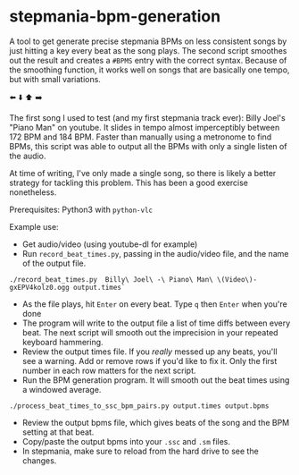 # stepmania-bpm-generation 
A tool to get generate precise stepmania BPMs on less consistent songs by just hitting a key every beat as the song plays. The second script smoothes out the result and creates a `#BPMS` entry with the correct syntax. Because of the smoothing function, it works well on songs that are basically one tempo, but with small variations.

⬅️ ⬇️ ⬆️ ➡️

The first song I used to test (and my first stepmania track ever): Billy Joel's "Piano Man" on youtube. It slides in tempo almost imperceptibly between 172 BPM and 184 BPM. Faster than manually using a metronome to find BPMs, this script was able to output all the BPMs with only a single listen of the audio.

At time of writing, I've only made a single song, so there is likely a better strategy for tackling this problem. This has been a good exercise nonetheless.

Prerequisites: Python3 with `python-vlc`

Example use:

 - Get audio/video (using youtube-dl for example)
 - Run `record_beat_times.py`, passing in the audio/video file, and the name of the output file.
  ```
  ./record_beat_times.py  Billy\ Joel\ -\ Piano\ Man\ \(Video\)-gxEPV4kolz0.ogg output.times`
  ```
 - As the file plays, hit `Enter` on every beat. Type `q` then `Enter` when you're done
 - The program will write to the output file a list of time diffs between every beat. The next script will smooth out the imprecision in your repeated keyboard hammering.
 - Review the output times file. If you *really* messed up any beats, you'll see a warning. Add or remove rows if you'd like to fix it. Only the first number in each row matters for the next script.
 - Run the BPM generation program. It will smooth out the beat times using a windowed average.
```
./process_beat_times_to_ssc_bpm_pairs.py output.times output.bpms
```
 - Review the output bpms file, which gives beats of the song and the BPM setting at that beat.
 - Copy/paste the output bpms into your `.ssc` and `.sm` files.
 - In stepmania, make sure to reload from the hard drive to see the changes.
